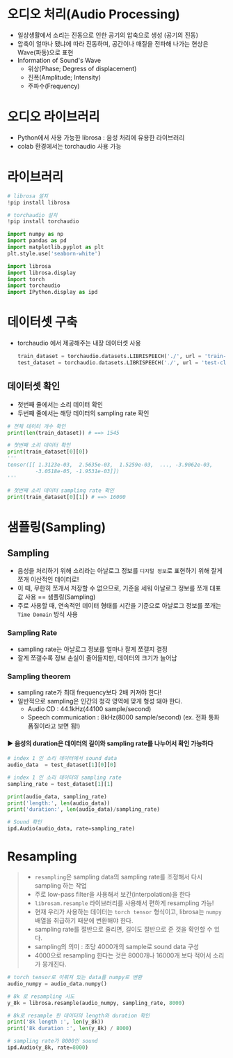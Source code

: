 # 오디오 처리(Audio Processing)

- 일상생활에서 소리는 진동으로 인한 공기의 압축으로 생성 (공기의 진동)
- 압축이 얼마나 됐냐에 따라 진동하며, 공간이나 매질을 전파해 나가는 현상은 Wave(파동)으로 표현
- Information of Sound's Wave
    - 위상(Phase; Degress of displacement)
    - 진폭(Amplitude; Intensity)
    - 주파수(Frequency)



# 오디오 라이브러리

- Python에서 사용 가능한 librosa : 음성 처리에 유용한 라이브러리
- colab 환경에서는 torchaudio 사용 가능



# 라이브러리

```python
# librosa 설치
!pip install librosa

# torchaudio 설치
!pip install torchaudio
```

```python
import numpy as np
import pandas as pd
import matplotlib.pyplot as plt
plt.style.use('seaborn-white')

import librosa
import librosa.display
import torch
import torchaudio
import IPython.display as ipd
```



# 데이터셋 구축
- torchaudio 에서 제공해주는 내장 데이터셋 사용

  ```python
  train_dataset = torchaudio.datasets.LIBRISPEECH('./', url = 'train-clean-100', download=True)
  test_dataset = torchaudio.datasets.LIBRISPEECH('./', url = 'test-clean', download=True)
  ```

  

## 데이터셋 확인

- 첫번째 줄에서는 소리 데이터 확인
- 두번째 줄에서는 해당 데이터의 sampling rate 확인

```python
# 전체 데이터 개수 확인
print(len(train_dataset)) # ==> 1545

# 첫번째 소리 데이터 확인
print(train_dataset[0][0])
'''
tensor([[ 1.3123e-03,  2.5635e-03,  1.5259e-03,  ..., -3.9062e-03,
         -3.0518e-05, -1.9531e-03]])
'''

# 첫번째 소리 데이터 sampling rate 확인
print(train_dataset[0][1]) # ==> 16000
```



# 샘플링(Sampling)



## Sampling

- 음성을 처리하기 위해 소리라는 아날로그 정보를 `디지털 정보`로 표현하기 위해 잘게 쪼개 이산적인 데이터로!
- 이 때, 무한히 쪼개서 저장할 수 없으므로, 기준을 세워 아날로그 정보를 쪼개 대표값 사용 == 샘플링(Sampling)
- 주로 사용할 때, 연속적인 데이터 형태를 시간을 기준으로 아날로그 정보를 쪼개는 `Time Domain` 방식 사용



### Sampling Rate

- sampling rate는 아날로그 정보를 얼마나 잘게 쪼갤지 결정
- 잘게 쪼갤수록 정보 손실이 줄어들지만, 데이터의 크기가 늘어남



### Sampling theorem

- sampling rate가 최대 frequency보다 2배 커져야 한다!
- 일반적으로 sampling은 인간의 청각 영역에 맞게 형성 돼야 한다.
    - Audio CD : 44.1kHz(44100 sample/second)
    - Speech communication : 8kHz(8000 sample/second) (ex. 전화 통화 품질이라고 보면 됨!)

#### ▶ 음성의 duration은 데이터의 길이와 sampling rate를 나누어서 확인 가능하다

```python
# index 1 인 소리 데이터에서 sound data
audio_data  = test_dataset[1][0][0]

# index 1 인 소리 데이터의 sampling rate
sampling_rate = test_dataset[1][1]

print(audio_data, sampling_rate)
print('length:', len(audio_data))
print('duration:', len(audio_data)/sampling_rate)

# Sound 확인 
ipd.Audio(audio_data, rate=sampling_rate)
```



# Resampling

> - `resampling`은 sampling data의 sampling rate를 조정해서 다시 sampling 하는 작업
> - 주로 low-pass filter을 사용해서 보간(interpolation)을 한다
> -  `librosam.resample` 라이브러리를 사용해서 편하게 resampling 가능!
> - 현재 우리가 사용하는 데이터는 `torch tensor` 형식이고, librosa는 `numpy`배열을 취급하기 때문에 변환해야 한다.
> - sampling rate를 절반으로 줄리면, 길이도 절반으로 준 것을 확인할 수 있다.
> - sampling의 의미 : 초당 4000개의 sample로 sound data 구성
> - 4000으로 resampling 한다는 것은 8000개나 16000개 보다 적어서 소리가 뭉개진다.

```python
# torch tensor로 이뤄져 있는 data를 numpy로 변환
audio_numpy = audio_data.numpy()

# 8k 로 resampling 시도
y_8k = librosa.resample(audio_numpy, sampling_rate, 8000)

# 8k로 resample 한 데이터의 length와 duration 확인
print('8k length :', len(y_8k))
print('8k duration :', len(y_8k) / 8000)

# sampling rate가 8000인 sound
ipd.Audio(y_8k, rate=8000)
```

